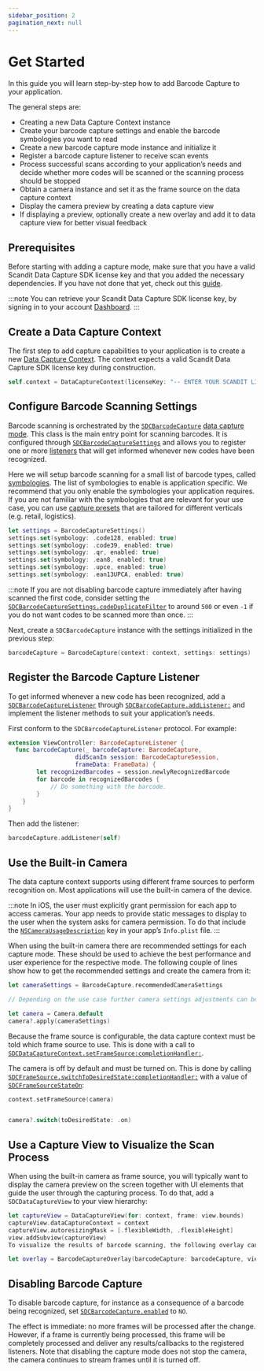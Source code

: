 ```yaml
---
sidebar_position: 2
pagination_next: null
---
```


# Get Started

In this guide you will learn step-by-step how to add Barcode Capture to your application.

The general steps are:

- Creating a new Data Capture Context instance
- Create your barcode capture settings and enable the barcode symbologies you want to read
- Create a new barcode capture mode instance and initialize it
- Register a barcode capture listener to receive scan events
- Process successful scans according to your application’s needs and decide whether more codes will be scanned or the scanning process should be stopped
- Obtain a camera instance and set it as the frame source on the data capture context
- Display the camera preview by creating a data capture view
- If displaying a preview, optionally create a new overlay and add it to data capture view for better visual feedback

## Prerequisites

Before starting with adding a capture mode, make sure that you have a valid Scandit Data Capture SDK license key and that you added the necessary dependencies. If you have not done that yet, check out this [guide](/sdks/ios/add-sdk.md).

:::note
You can retrieve your Scandit Data Capture SDK license key, by signing in to your account [Dashboard](https://ssl.scandit.com/dashboard/sign-in).
:::

## Create a Data Capture Context

The first step to add capture capabilities to your application is to create a new [Data Capture Context](https://docs.scandit.com/data-capture-sdk/ios/core/api/data-capture-context.html#class-scandit.datacapture.core.DataCaptureContext). The context expects a valid Scandit Data Capture SDK license key during construction.

```swift
self.context = DataCaptureContext(licenseKey: "-- ENTER YOUR SCANDIT LICENSE KEY HERE --")
```

## Configure Barcode Scanning Settings

Barcode scanning is orchestrated by the [`SDCBarcodeCapture`](https://docs.scandit.com/data-capture-sdk/ios/barcode-capture/api/barcode-capture.html#class-scandit.datacapture.barcode.BarcodeCapture) [data capture mode](https://docs.scandit.com/data-capture-sdk/ios/core/api/data-capture-mode.html#interface-scandit.datacapture.core.IDataCaptureMode). This class is the main entry point for scanning barcodes. It is configured through [`SDCBarcodeCaptureSettings`](https://docs.scandit.com/data-capture-sdk/ios/barcode-capture/api/barcode-capture-settings.html#class-scandit.datacapture.barcode.BarcodeCaptureSettings) and allows you to register one or more [listeners](https://docs.scandit.com/data-capture-sdk/ios/barcode-capture/api/barcode-capture-listener.html#interface-scandit.datacapture.barcode.IBarcodeCaptureListener) that will get informed whenever new codes have been recognized.

Here we will setup barcode scanning for a small list of barcode types, called [symbologies](../../../barcode-symbologies.md). The list of symbologies to enable is application specific. We recommend that you only enable the symbologies your application requires. If you are not familiar with the symbologies that are relevant for your use case, you can use [capture presets](https://docs.scandit.com/data-capture-sdk/ios/barcode-capture/api/capture-preset.html#enum-scandit.datacapture.barcode.CapturePreset) that are tailored for different verticals (e.g. retail, logistics).

```swift
let settings = BarcodeCaptureSettings()
settings.set(symbology: .code128, enabled: true)
settings.set(symbology: .code39, enabled: true)
settings.set(symbology: .qr, enabled: true)
settings.set(symbology: .ean8, enabled: true)
settings.set(symbology: .upce, enabled: true)
settings.set(symbology: .ean13UPCA, enabled: true)
```

:::note
If you are not disabling barcode capture immediately after having scanned the first code, consider setting the [`SDCBarcodeCaptureSettings.codeDuplicateFilter`](https://docs.scandit.com/data-capture-sdk/ios/barcode-capture/api/barcode-capture-settings.html#property-scandit.datacapture.barcode.BarcodeCaptureSettings.CodeDuplicateFilter) to around `500` or even `-1` if you do not want codes to be scanned more than once.
:::

Next, create a `SDCBarcodeCapture` instance with the settings initialized in the previous step:

```swift
barcodeCapture = BarcodeCapture(context: context, settings: settings)
```

## Register the Barcode Capture Listener

To get informed whenever a new code has been recognized, add a [`SDCBarcodeCaptureListener`](https://docs.scandit.com/data-capture-sdk/ios/barcode-capture/api/barcode-capture-listener.html#interface-scandit.datacapture.barcode.IBarcodeCaptureListener) through [`SDCBarcodeCapture.addListener:`](https://docs.scandit.com/data-capture-sdk/ios/barcode-capture/api/barcode-capture.html#method-scandit.datacapture.barcode.BarcodeCapture.AddListener) and implement the listener methods to suit your application’s needs.

First conform to the `SDCBarcodeCaptureListener` protocol. For example:

```swift
extension ViewController: BarcodeCaptureListener {
  func barcodeCapture(_ barcodeCapture: BarcodeCapture,
                   didScanIn session: BarcodeCaptureSession,
                   frameData: FrameData) {
        let recognizedBarcodes = session.newlyRecognizedBarcode
        for barcode in recognizedBarcodes {
            // Do something with the barcode.
        }
    }
}
```

Then add the listener:

```swift
barcodeCapture.addListener(self)
```

## Use the Built-in Camera

The data capture context supports using different frame sources to perform recognition on. Most applications will use the built-in camera of the device.

:::note
In iOS, the user must explicitly grant permission for each app to access cameras. Your app needs to provide static messages to display to the user when the system asks for camera permission. To do that include the [`NSCameraUsageDescription`](https://developer.apple.com/documentation/bundleresources/information_property_list/nscamerausagedescription) key in your app’s `Info.plist` file.
:::

When using the built-in camera there are recommended settings for each capture mode. These should be used to achieve the best performance and user experience for the respective mode. The following couple of lines show how to get the recommended settings and create the camera from it:

```swift
let cameraSettings = BarcodeCapture.recommendedCameraSettings

// Depending on the use case further camera settings adjustments can be made here.

let camera = Camera.default
camera?.apply(cameraSettings)
```

Because the frame source is configurable, the data capture context must be told which frame source to use. This is done with a call to [`SDCDataCaptureContext.setFrameSource:completionHandler:`](https://docs.scandit.com/data-capture-sdk/ios/core/api/data-capture-context.html#method-scandit.datacapture.core.DataCaptureContext.SetFrameSourceAsync).

The camera is off by default and must be turned on. This is done by calling [`SDCFrameSource.switchToDesiredState:completionHandler:`](https://docs.scandit.com/data-capture-sdk/ios/core/api/frame-source.html#method-scandit.datacapture.core.IFrameSource.SwitchToDesiredStateAsync) with a value of [`SDCFrameSourceStateOn`](https://docs.scandit.com/data-capture-sdk/ios/core/api/frame-source.html#value-scandit.datacapture.core.FrameSourceState.On):

```swift
context.setFrameSource(camera)


camera?.switch(toDesiredState: .on)
```

## Use a Capture View to Visualize the Scan Process

When using the built-in camera as frame source, you will typically want to display the camera preview on the screen together with UI elements that guide the user through the capturing process. To do that, add a `SDCDataCaptureView` to your view hierarchy:

```swift
let captureView = DataCaptureView(for: context, frame: view.bounds)
captureView.dataCaptureContext = context
captureView.autoresizingMask = [.flexibleWidth, .flexibleHeight]
view.addSubview(captureView)
To visualize the results of barcode scanning, the following overlay can be added:

let overlay = BarcodeCaptureOverlay(barcodeCapture: barcodeCapture, view: captureView)
```

## Disabling Barcode Capture

To disable barcode capture, for instance as a consequence of a barcode being recognized, set [`SDCBarcodeCapture.enabled`](https://docs.scandit.com/data-capture-sdk/ios/barcode-capture/api/barcode-capture.html#property-scandit.datacapture.barcode.BarcodeCapture.IsEnabled) to `NO`.

The effect is immediate: no more frames will be processed after the change. However, if a frame is currently being processed, this frame will be completely processed and deliver any results/callbacks to the registered listeners. Note that disabling the capture mode does not stop the camera, the camera continues to stream frames until it is turned off.
